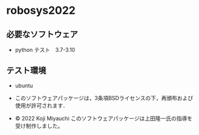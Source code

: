 # robosys2022
## 必要なソフトウェア
* python
テスト　3.7-3.10

## テスト環境
* ubuntu

* このソフトウェアパッケージは，3条項BSDライセンスの下，再頒布および使用が許可されます．
* © 2022 Koji Miyauchi
このソフトウェアパッケージは上田隆一氏の指導を受け制作しました。
